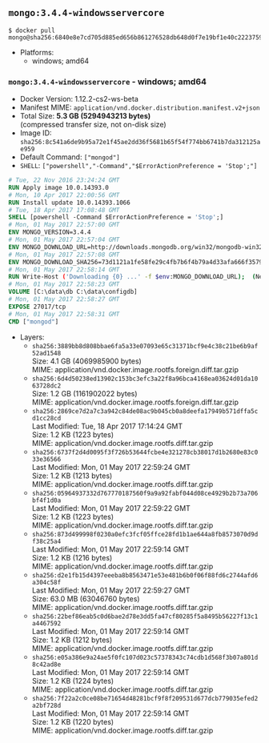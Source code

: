 ## `mongo:3.4.4-windowsservercore`

```console
$ docker pull mongo@sha256:6840e8e7cd705d885ed656b861276528db648d0f7e19bf1e40c222375917818b
```

-	Platforms:
	-	windows; amd64

### `mongo:3.4.4-windowsservercore` - windows; amd64

-	Docker Version: 1.12.2-cs2-ws-beta
-	Manifest MIME: `application/vnd.docker.distribution.manifest.v2+json`
-	Total Size: **5.3 GB (5294943213 bytes)**  
	(compressed transfer size, not on-disk size)
-	Image ID: `sha256:8c541a6de9b95a72e1f45ae2dd36f5681b65f54f774bb6741b7da312125ae959`
-	Default Command: `["mongod"]`
-	`SHELL`: `["powershell","-Command","$ErrorActionPreference = 'Stop';"]`

```dockerfile
# Tue, 22 Nov 2016 23:24:24 GMT
RUN Apply image 10.0.14393.0
# Mon, 10 Apr 2017 22:00:56 GMT
RUN Install update 10.0.14393.1066
# Tue, 18 Apr 2017 17:08:48 GMT
SHELL [powershell -Command $ErrorActionPreference = 'Stop';]
# Mon, 01 May 2017 22:57:00 GMT
ENV MONGO_VERSION=3.4.4
# Mon, 01 May 2017 22:57:04 GMT
ENV MONGO_DOWNLOAD_URL=http://downloads.mongodb.org/win32/mongodb-win32-x86_64-2008plus-ssl-3.4.4-signed.msi
# Mon, 01 May 2017 22:57:08 GMT
ENV MONGO_DOWNLOAD_SHA256=73d1121a1fe58fe29c4fb7b6f4b79a4d33afa666f357960419ef83635396f977
# Mon, 01 May 2017 22:58:14 GMT
RUN Write-Host ('Downloading {0} ...' -f $env:MONGO_DOWNLOAD_URL); 	(New-Object System.Net.WebClient).DownloadFile($env:MONGO_DOWNLOAD_URL, 'mongo.msi'); 		Write-Host ('Verifying sha256 ({0}) ...' -f $env:MONGO_DOWNLOAD_SHA256); 	if ((Get-FileHash mongo.msi -Algorithm sha256).Hash -ne $env:MONGO_DOWNLOAD_SHA256) { 		Write-Host 'FAILED!'; 		exit 1; 	}; 		Write-Host 'Installing ...'; 	Start-Process msiexec -Wait 		-ArgumentList @( 			'/i', 			'mongo.msi', 			'/quiet', 			'/qn', 			'INSTALLLOCATION=C:\mongodb', 			'ADDLOCAL=all' 		); 	$env:PATH = 'C:\mongodb\bin;' + $env:PATH; 	[Environment]::SetEnvironmentVariable('PATH', $env:PATH, [EnvironmentVariableTarget]::Machine); 		Write-Host 'Verifying install ...'; 	Write-Host '  mongo --version'; mongo --version; 	Write-Host '  mongod --version'; mongod --version; 		Write-Host 'Removing ...'; 	Remove-Item C:\mongodb\bin\*.pdb -Force; 	Remove-Item C:\windows\installer\*.msi -Force; 	Remove-Item mongo.msi -Force; 		Write-Host 'Complete.';
# Mon, 01 May 2017 22:58:23 GMT
VOLUME [C:\data\db C:\data\configdb]
# Mon, 01 May 2017 22:58:27 GMT
EXPOSE 27017/tcp
# Mon, 01 May 2017 22:58:31 GMT
CMD ["mongod"]
```

-	Layers:
	-	`sha256:3889bb8d808bbae6fa5a33e07093e65c31371bcf9e4c38c21be6b9af52ad1548`  
		Size: 4.1 GB (4069985900 bytes)  
		MIME: application/vnd.docker.image.rootfs.foreign.diff.tar.gzip
	-	`sha256:6d4d50238ed13902c153bc3efc3a22f8a96bca4168ea03624d01da1063728dc2`  
		Size: 1.2 GB (1161902022 bytes)  
		MIME: application/vnd.docker.image.rootfs.foreign.diff.tar.gzip
	-	`sha256:2869ce7d2a7c3a942c84de08ac9b045cb0a8deefa17949b571dffa5cd1cc28cd`  
		Last Modified: Tue, 18 Apr 2017 17:14:24 GMT  
		Size: 1.2 KB (1223 bytes)  
		MIME: application/vnd.docker.image.rootfs.diff.tar.gzip
	-	`sha256:6737f2d4d0095f3f726b53644fcbe4e321278cb38017d1b2680e83c033e36566`  
		Last Modified: Mon, 01 May 2017 22:59:24 GMT  
		Size: 1.2 KB (1213 bytes)  
		MIME: application/vnd.docker.image.rootfs.diff.tar.gzip
	-	`sha256:05964937332d767770187560f9a9a92fabf044d08ce4929b2b73a706bf4f1d0a`  
		Last Modified: Mon, 01 May 2017 22:59:22 GMT  
		Size: 1.2 KB (1223 bytes)  
		MIME: application/vnd.docker.image.rootfs.diff.tar.gzip
	-	`sha256:873d499998f0230a0efc3fcf05ffce28fd1b1ae644a8fb8573070d9df38c25a4`  
		Last Modified: Mon, 01 May 2017 22:59:14 GMT  
		Size: 1.2 KB (1216 bytes)  
		MIME: application/vnd.docker.image.rootfs.diff.tar.gzip
	-	`sha256:d2e1fb15d4397eeeba8b8563471e53e481b6b0f06f88fd6c2744afd6a304c58f`  
		Last Modified: Mon, 01 May 2017 22:59:27 GMT  
		Size: 63.0 MB (63046760 bytes)  
		MIME: application/vnd.docker.image.rootfs.diff.tar.gzip
	-	`sha256:22bef86eab5c0d6bae2d78e3dd5fa47cf80285f5a8495b56227f13c1a4467592`  
		Last Modified: Mon, 01 May 2017 22:59:14 GMT  
		Size: 1.2 KB (1212 bytes)  
		MIME: application/vnd.docker.image.rootfs.diff.tar.gzip
	-	`sha256:e05a386e9a24ae5f0fc107d023c57378343c74cdb1d568f3b07a801d8c42ad8e`  
		Last Modified: Mon, 01 May 2017 22:59:14 GMT  
		Size: 1.2 KB (1224 bytes)  
		MIME: application/vnd.docker.image.rootfs.diff.tar.gzip
	-	`sha256:7f22a2c0ce08be71654d48281bcf9f8f209531d677dcb779035efed2a2bf728d`  
		Last Modified: Mon, 01 May 2017 22:59:14 GMT  
		Size: 1.2 KB (1220 bytes)  
		MIME: application/vnd.docker.image.rootfs.diff.tar.gzip
